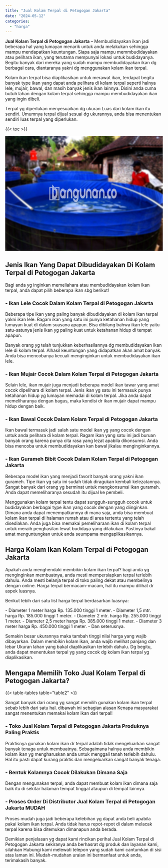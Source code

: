 ```yaml
---
title: "Jual Kolam Terpal di Petogogan Jakarta"
date: "2024-05-12"
categories: 
  - "harga"
---
```


**Jual Kolam Terpal di Petogogan Jakarta** – Membudidayakan ikan jadi beberapa hal yang lumayan menarik untuk anda melakukan sehingga mampu mendapatkan keuntungan. Siapa saja mampu memmbudidayakan atau pelihara ikan, yang terutama mempunyai lokasi untuk budidayanya. Begitu banyak dari mereka yang sudah mampu membudidayakan ikan dg berbagai cara, diantaranya yakni dg menggunakan kolam ikan terpal.

Kolam ikan terpal bisa diaplikasikan untuk merawat ikan, terdapat begitu banyak type ikan yang dapat anda pelihara di kolam terpal seperti halnya lele, mujair, bawal, dan masih banyak jenis ikan lainnya. Disini anda cuma butuh lahan dengan kolam terpal sehingga mampu membudidayakan ikan yang ingin dibeli.

Terpal yg diperlukan menyesuaikan dg ukuran Luas dari kolam ikan itu sendiri. Umumnya terpal dijual sesuai dg ukurannya, anda bisa menentukan sendiri luas terpal yang diperlukan.

{{< toc >}}

![Jual Kolam Terpal di Petogogan Jakarta](/images/jual-kolam-terpal-38.png)

## Jenis Ikan Yang Dapat Dibudidayakan Di Kolam Terpal di Petogogan Jakarta

Bagi anda yg inginkan memeliahara atau membudidayakan kolam ikan terpal, anda dapat pilih beberapa ikan sbg berikut!

### \- Ikan Lele Cocok Dalam Kolam Terpal di Petogogan Jakarta

Beberapa tipe ikan yang paling banyak dibudidayakan di kolam ikan terpal yakni ikan lele. Ragam ikan yang satu ini punya ketahanan hidup yang lumayan kuat di dalam suasana apapun. Bisa dibilang bahwa ikan lele yaitu satu-satunya jenis ikan yg paling kuat untuk ketahanan hidup di tempat apapun.

Banyak orang yg telah tunjukkan keberhasilannya dg membudidayakan ikan lele di kolam terpal. Alhasil keuntungan yang didapatkan akan amat banyak. Anda bisa mencobanya kecuali menginginkan untuk membudidayakan ikan lele.

### \- Ikan Mujair Cocok Dalam Kolam Terpal di Petogogan Jakarta

Selain lele, ikan mujair juga menjadi beberapa model ikan tawar yang amat cocok dipelihara di kolam terpal. Jenis ikan yg satu ini termasuk punya ketahanan hidup yg lumayan memadai di kolam terpal. Jika anda dapat memeliharanya dengan bagus, maka kondisi dr ikan mujair dapat mampu hidup dengan baik.

### \- Ikan Bawal Cocok Dalam Kolam Terpal di Petogogan Jakarta

Ikan bawal termasuk jadi salah satu model ikan yg yang cocok dengan untuk anda pelihara di kolam terpal. Ragam ikan yang satu ini jadi buruan banyak orang karena punya cita rasa yang lezat apabila dikonsumsi. Anda bisa mencoba untuk membudidayakan kan bawal jikalau menginginkannya.

### \- Ikan Gurameh Bibit Cocok Dalam Kolam Terpal di Petogogan Jakarta

Beberapa model ikan yang menjadi favorit banyak orang yakni ikan gurameh. Tipe ikan yg satu ini sudah tidak diragukan kembali kelezatannya. Sangat banyak dari orang yg berminat untuk mengkonsumsi ikan gurameh. Anda dapat memeliharanya sesudah itu dijual ke pembeli.

Menggunakan kolam terpal tentu dapat sungguh-sungguh cocok untuk budidayakan berbagai type ikan yang cocok dengan yang diinginkan. Dimana anda dapat menempatkannya di mana saja, anda bisa membuat kolam ikan terpal di halaman rumah atau di area tertentu yang telah disediakan. Anda juga bisa memakai pemeliharaan ikan di kolam terpal untuk meraih penghasilan lewat budidaya yang dilakukan. Pastinya bakal amat menguntungkan untuk anda seumpama mengaplikasikannya.

## Harga Kolam Ikan Kolam Terpal di Petogogan Jakarta

Apakah anda menghendaki membikin kolam ikan terpal? bagi anda yg menginginkan membuatnya, anda mesti mempersiapkan terpal terlebih dahulu. Anda mesti belanja terpal di toko paling dekat atau membelinya dengan online. Harga terpal bermacam-macam, hal itu mampu dilihat dr aspek luasnya.

Berikut lebih dari satu list harga terpal berdasarkan luasnya:

\- Diameter 1 meter harga Rp. 135.000 tinggi 1 meter. - Diameter 1,5 mtr. harga Rp. 185.000 tinggi 1 meter. - Diameter 2 mtr. harga Rp. 255.000 tinggi 1 meter. - Diameter 2,5 meter harga Rp. 385.000 tinggi 1 meter. - Diameter 3 meter harga Rp. 450.000 tinggi 1 meter. - Dan seterusnya.

Semakin besar ukurannya maka tambah tinggi nilai harga yang wajib dibayarkan. Dalam membikin kolam ikan, anda wajib melihat panjang dan lebar Ukuran lahan yang bakal diaplikasikan terlebih dahulu. Dg begitu, anda dapat menentukan terpal yg yang cocok dg kolam ikan terpal yg diaplikasikan.

## Mengapa Memilih Toko Jual Kolam Terpal di Petogogan Jakarta?

{{< table-tables table="table2" >}}

Sangat banyak dari orang yg sangat memilih gunakan kolam ikan terpal sebab lebih dari satu hal. dibawah ini sebagian alasan Kenapa masyarakat sangat menentukan memakai kolam ikan dari terpal!

### \- Toko Jual Kolam Terpal di Petogogan Jakarta Produknya Paling Praktis

Praktisnya gunakan kolam ikan dr terpal adalah tidak mengeluarkan sangat banyak tenaga untuk membuatnya. Sebagaimana halnya anda membikin kolam ikan yg mengharuskan anda untuk menggali tanah terlebih dahulu. Hal itu pasti dapat kurang praktis dan mengeluarkan sangat banyak tenaga.

### \- Bentuk Kolamnya Cocok Dilakukan Dimana Saja

Dengan mengunakan terpal, anda dapat membuat kolam ikan dimana saja baik itu di sekitar halaman tempat tinggal ataupun di tempat lainnya.

### \- Proses Order Di Distributor Jual Kolam Terpal di Petogogan Jakarta MUDAH

Proses mudah juga jadi beberapa kelebihan yg dapat anda beli apabila pakai kolam ikan terpal. Anda tidak harus repot-repot di dalam melacak terpal karena bisa ditemukan dimanapun anda berada.

Demikian penjelasan yg dapat kami rincikan perihal Jual Kolam Terpal di Petogogan Jakarta sekiranya anda berhasrat dg produk dan layanan kami, silahkan Hubungi kami melewati telepon yang sudah kami cantumkan di sisi atas laman ini. Mudah-mudahan uraian ini bermanfaat untuk anda, terimakasih banyak.
